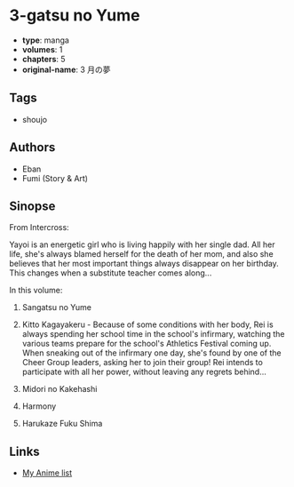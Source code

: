 # 3-gatsu no Yume

-   **type**: manga
-   **volumes**: 1
-   **chapters**: 5
-   **original-name**: 3 月の夢

## Tags

-   shoujo

## Authors

-   Eban
-   Fumi (Story & Art)

## Sinopse

From Intercross:

Yayoi is an energetic girl who is living happily with her single dad. All her life, she's always blamed herself for the death of her mom, and also she believes that her most important things always disappear on her birthday. This changes when a substitute teacher comes along...

In this volume:

1. Sangatsu no Yume

2. Kitto Kagayakeru -
   Because of some conditions with her body, Rei is always spending her school time in the school's infirmary, watching the various teams prepare for the school's Athletics Festival coming up. When sneaking out of the infirmary one day, she's found by one of the Cheer Group leaders, asking her to join their group! Rei intends to participate with all her power, without leaving any regrets behind...

3. Midori no Kakehashi
4. Harmony
5. Harukaze Fuku Shima

## Links

-   [My Anime list](https://myanimelist.net/manga/6804/3-gatsu_no_Yume)
